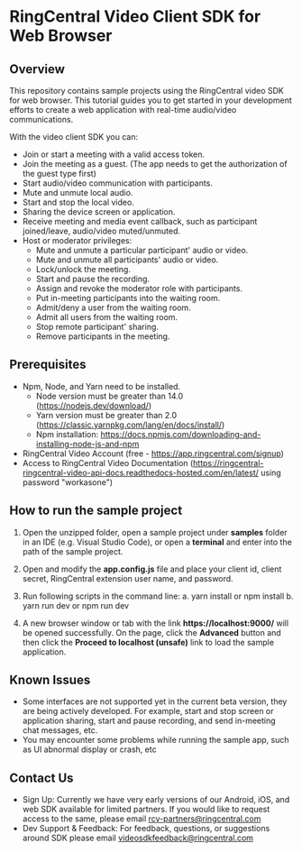 # RingCentral Video Client SDK for Web Browser

## Overview

This repository contains sample projects using the RingCentral video SDK for web browser. This tutorial guides you to get started in your development efforts to create a web application with real-time audio/video communications.

With the video client SDK you can:

- Join or start a meeting with a valid access token.
- Join the meeting as a guest. (The app needs to get the authorization of the guest type first)
- Start audio/video communication with participants.
- Mute and unmute local audio.
- Start and stop the local video.
- Sharing the device screen or application.
- Receive meeting and media event callback, such as participant joined/leave, audio/video muted/unmuted.
- Host or moderator privileges:
    - Mute and unmute a particular participant' audio or video.
    - Mute and unmute all participants' audio or video.
    - Lock/unlock the meeting.
    - Start and pause the recording.
    - Assign and revoke the moderator role with participants.
    - Put in-meeting participants into the waiting room.
    - Admit/deny a user from the waiting room.
    - Admit all users from the waiting room.
    - Stop remote participant' sharing.
    - Remove participants in the meeting.

## Prerequisites

- Npm, Node, and Yarn need to be installed.
    - Node version must be greater than 14.0 (https://nodejs.dev/download/)
    - Yarn version must be greater than 2.0 (https://classic.yarnpkg.com/lang/en/docs/install/)
    - Npm installation: https://docs.npmjs.com/downloading-and-installing-node-js-and-npm
- RingCentral Video Account (free - https://app.ringcentral.com/signup)
- Access to RingCentral Video Documentation (https://ringcentral-ringcentral-video-api-docs.readthedocs-hosted.com/en/latest/ using password "workasone")

## How to run the sample project

1. Open the unzipped folder, open a sample project under **samples** folder in an IDE (e.g. Visual Studio Code), or open a **terminal** and enter into the path of the sample project.

2. Open and modify the **app.config.js** file and place your client id, client secret, RingCentral extension user name, and password.

3. Run following scripts in the command line:
    a. yarn install or npm install
    b. yarn run dev or npm run dev

4. A new browser window or tab with the link **https://localhost:9000/** will be opened successfully. On the page, click the **Advanced** button and then click the **Proceed to localhost (unsafe)** link to load the sample application.

## Known Issues

- Some interfaces are not supported yet in the current beta version, they are being actively developed. For example, start and stop screen or application sharing, start and pause recording, and send in-meeting chat messages, etc.
- You may encounter some problems while running the sample app, such as UI abnormal display or crash, etc

## Contact Us

- Sign Up: Currently we have very early versions of our Android, iOS, and web SDK available for limited partners. If you would like to request access to the same, please email rcv-partners@ringcentral.com
- Dev Support & Feedback: For feedback, questions, or suggestions around SDK please email videosdkfeedback@ringcentral.com
